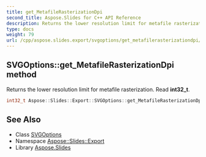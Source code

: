```yaml
---
title: get_MetafileRasterizationDpi
second_title: Aspose.Slides for C++ API Reference
description: Returns the lower resolution limit for metafile rasterization. Read int32_t.
type: docs
weight: 79
url: /cpp/aspose.slides.export/svgoptions/get_metafilerasterizationdpi/
---
```

## SVGOptions::get_MetafileRasterizationDpi method


Returns the lower resolution limit for metafile rasterization. Read **int32_t**.

```cpp
int32_t Aspose::Slides::Export::SVGOptions::get_MetafileRasterizationDpi() override
```

## See Also

* Class [SVGOptions](../)
* Namespace [Aspose::Slides::Export](../../)
* Library [Aspose.Slides](../../../)

